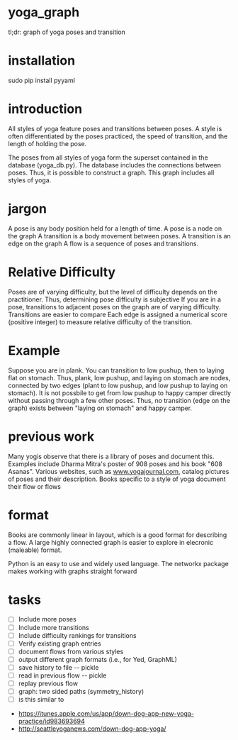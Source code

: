 yoga_graph
==========

tl;dr: graph of yoga poses and transition

installation
============

sudo pip install pyyaml

introduction
============

All styles of yoga feature poses and transitions between poses.
A style is often differentiated by the poses practiced, the speed of transition, and the length of holding the pose.

The poses from all styles of yoga form the superset contained in the database (yoga_db.py). The database includes the connections between poses. Thus, it is possible to construct a graph. This graph includes all styles of yoga.


jargon
======
A pose is any body position held for a length of time. A pose is a node on the graph
A transition is a body movement between poses. A transition is an edge on the graph
A flow is a sequence of poses and transitions.  

Relative Difficulty
===================
Poses are of varying difficulty, but the level of difficulty depends on the practitioner. Thus, determining pose difficulty is subjective
If you are in a pose, transitions to adjacent poses on the graph are of varying difficulty. Transitions are easier to compare
Each edge is assigned a numerical score (positive integer) to measure relative difficulty of the transition.

Example
=======
Suppose you are in plank. You can transition to low pushup, then to laying flat on stomach. Thus, plank, low pushup, and laying on stomach are nodes, connected by two edges (plant to low pushup, and low pushup to laying on stomach). 
It is not possbile to get from low pushup to happy camper directly without passing through a few other poses. Thus, no transition (edge on the graph) exists between "laying on stomach" and happy camper.


previous work
=============
Many yogis observe that there is a library of poses and document this. Examples include Dharma Mitra's poster of 908 poses and his book "608 Asanas". Various websites, such as www.yogajournal.com, catalog pictures of poses and their description. Books specific to a style of yoga document their flow or flows


format
======
Books are commonly linear in layout, which is a good format for describing a flow. A large highly connected graph is easier to explore in elecronic (maleable) format.  

Python is an easy to use and widely used language. 
The networkx package makes working with graphs straight forward


tasks
=====

- [ ] Include more poses
- [ ] Include more transitions
- [ ] Include difficulty rankings for transitions
- [ ] Verify existing graph entries
- [ ] document flows from various styles
- [ ] output different graph formats (i.e., for Yed, GraphML)
- [ ] save history to file -- pickle
- [ ] read in previous flow -- pickle
- [ ] replay previous flow
- [ ] graph: two sided paths (symmetry_history)
- [ ] is this similar to 
* <https://itunes.apple.com/us/app/down-dog-app-new-yoga-practice/id983693694>
* <http://seattleyoganews.com/down-dog-app-yoga/>
